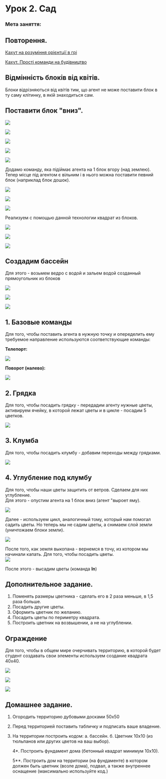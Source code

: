 # Урок 2. Сад

### Мета заняття:

## Повторення.

[Кахут на розуміння орієнтції в грі](https://create.kahoot.it/share/minecraft-2/2319195d-9fee-4d6d-9516-7c368a8b89f8)

[Кахут. Прості команди на будівництво](https://create.kahoot.it/share/minecraft-4/ece3aef7-a443-485b-85ab-783d1ca76e20%20)

## Відмінність блоків від квітів.

Блоки відрізняються від квітів тим, що агент не може поставити блок в ту саму клітинку, в якій знаходиться сам.

## Поставити блок "вниз".

![](../../.gitbook/assets/put.jpg)

![](../../.gitbook/assets/Minecraft%20Education%20Edition1%20%281%29.jpg)

![](../../.gitbook/assets/Minecraft%20Education%20Edition2%20%281%29.jpg)

![](../../.gitbook/assets/Minecraft%20Education%20Edition3%20%281%29.jpg)

![](../../.gitbook/assets/error.gif)

Додамо команду, яка підіймає агента на 1 блок вгору \(над землею\).  Тепер місце під агентом є вільним і в нього можна поставити певний блок \(наприклад блок дошок\). 

![](../../.gitbook/assets/Minecraft%20Education%20Edition4%20%281%29.jpg)

![](../../.gitbook/assets/Minecraft%20Education%20Edition5%20%281%29.jpg)

![](../../.gitbook/assets/put.gif)

Реализуем с помощью данной технологии квадрат из блоков. 

![](../../.gitbook/assets/Minecraft%20Education%20Edition6%20%281%29.jpg)

![](../../.gitbook/assets/Minecraft%20Education%20Edition7%20%281%29.jpg)

![](../../.gitbook/assets/q.gif)

## Создадим бассейн

Для этого - возьмем ведро с водой и зальем водой созданный прямоугольник из блоков

![](../../.gitbook/assets/Minecraft%20Education%20Edition8%20%283%29%20%281%29.jpg)

![](../../.gitbook/assets/Minecraft%20Education%20Edition9%20%282%29%20%281%29.jpg)

![](../../.gitbook/assets/pull.gif)

## 1. Базовые команды

Для того, чтобы поставить агента в нужную точку и опеределить ему требуемое направление используются соответствующие команды:

**Телепорт:**  


![](../../.gitbook/assets/teleport%20%281%29%20%281%29.jpg)

**Поворот \(налево\):**  


![](../../.gitbook/assets/left%20%281%29%20%281%29%20%281%29%20%281%29.jpg)

## 2. Грядка

Для того, чтобы посадить грядку - передадим агенту нужные цветы, активируем ячейку, в которой лежат цветы и в цикле - посадим 5 цветков.

![](../../.gitbook/assets/line.jpg)

## 3. Клумба

Для того, чтобы посадить клумбу - добавим переходы между грядками.

![](../../.gitbook/assets/ln.jpg)

## 4. Углубление под клумбу

Для того, чтобы наши цветы защитить от ветров. Сделаем для них углубление.  
Для этого - опустим агента на 1 блок вниз \(агент "выроет яму\).

![](../../.gitbook/assets/u.jpg)

Далее - используем цикл, аналогичный тому, который нам помогал садить цветы. Но теперь мы не садим цветы, а снимаем слой земли \(уничтожаем блоки земли\).

![](../../.gitbook/assets/ug.jpg)

После того, как земля выкопана - вернемся в точу, из котором мы начинали капать. Для того, чтобы посадить цветы.  
![](../../.gitbook/assets/b.jpg)

После этого - высадим цветы \(команда **ln**\)

## Дополнительное задание.

1. Поменять размеры цветника - сделать его в 2 раза меньше, в 1,5 раза больше.
2. Посадить другие цветы.
3. Оформить цветник по желанию.
4. Посадить цветы по периметру квадрата.
5. Построить цветник на возвышении, а не на углублении.

## Ограждение

Для того, чтобы в общем мире очерчивать территорию, в которой будет студент создавать свои элементы используем создание квадрата 40х40.  


![](../../.gitbook/assets/Minecraft%20Education%20Edition10%20%281%29.jpg)

![](../../.gitbook/assets/Minecraft%20Education%20Edition11%20%281%29.jpg)

![](../../.gitbook/assets/area.gif)

## Домашнее задание.

1. Огородить территорию дубовыми досками 50х50
2. Перед территорией поставить табличку и подписать ваше владение.
3. На территории построить кодом: а. бассейн. б. Цветник 10х10 \(из тюльпанов или других цветов на ваш выбор\).  

   4\*. Построить фундамент дома \(бетонный квадрат минимум 10х10\).  

   5\*\*. Построить дом на территории \(на фундаменте\) в котором должен быть цветник \(возле дома\), подвал, а также внутреннее оснащение \(максимально используйте код.\)  

